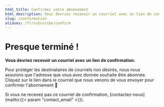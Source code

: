 ```yaml
---
html_title: Confirmez votre abonnement
html_description: Vous devriez recevoir un courriel avec un lien de confirmation.
slug: /confirmation
aliases: /fr/subscribe/confirm
---
```


# Presque terminé !

**Vous devriez recevoir un courriel avec un lien de confirmation.**

Pour protéger les destinataires de courriels non désirés, nous nous assurons que l'adresse que vous avez donnée souhaite être abonnée. Cliquez sur le lien dans le courriel que nous venons de vous envoyer pour confirmer l'abonnement 🙂

Si vous ne recevez pas ce courriel de confirmation, [contactez-nous](mailto:{{< param "contact_email" >}}).

